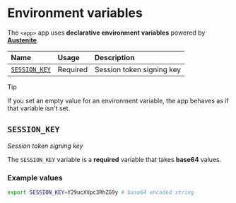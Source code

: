 # Environment variables

The `<app>` app uses **declarative environment variables** powered by
**[Austenite]**.

[austenite]: https://github.com/ezzatron/austenite

| Name                          | Usage    | Description               |
| :---------------------------- | :------- | :------------------------ |
| [`SESSION_KEY`](#session_key) | Required | Session token signing key |

<!-- prettier-ignore-start -->

> [!TIP]
> If you set an empty value for an environment variable, the app behaves as if that variable isn't set.

<!-- prettier-ignore-end -->

## `SESSION_KEY`

_Session token signing key_

The `SESSION_KEY` variable is a **required** variable that takes **base64**
values.

### Example values

```sh
export SESSION_KEY=Y29ucXVpc3RhZG9y # base64 encoded string
```
